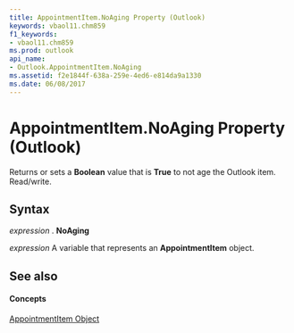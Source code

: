 ```yaml
---
title: AppointmentItem.NoAging Property (Outlook)
keywords: vbaol11.chm859
f1_keywords:
- vbaol11.chm859
ms.prod: outlook
api_name:
- Outlook.AppointmentItem.NoAging
ms.assetid: f2e1844f-638a-259e-4ed6-e814da9a1330
ms.date: 06/08/2017
---
```



# AppointmentItem.NoAging Property (Outlook)

Returns or sets a  **Boolean** value that is **True** to not age the Outlook item. Read/write.


## Syntax

 _expression_ . **NoAging**

 _expression_ A variable that represents an **AppointmentItem** object.


## See also


#### Concepts


[AppointmentItem Object](Outlook.AppointmentItem.md)

